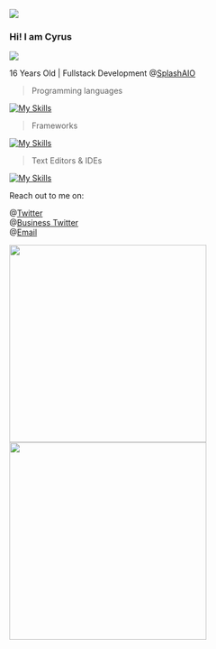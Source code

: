 ![](https://media.discordapp.net/attachments/935556275696185454/970897128203374673/Untitled_design.gif)

### Hi! I am Cyrus

![](https://komarev.com/ghpvc/?username=TrustyJar)

16 Years Old | Fullstack Development @[SplashAIO](https://splashbots.hyper.co/)



> Programming languages

[![My Skills](https://skillicons.dev/icons?i=nodejs,js,ts,python,html,css,go,java)](https://skillicons.dev)

> Frameworks

[![My Skills](https://skillicons.dev/icons?i=express,flask,react,googlecloud,aws,heroku,mongodb)](https://skillicons.dev)

> Text Editors & IDEs

[![My Skills](https://skillicons.dev/icons?i=vscode,idea)](https://skillicons.dev)

Reach out to me on:

@[Twitter](https://twitter.com/TrustyJar1234) <br>
@[Business Twitter](https://twitter.com/splash_aio) <br>
@[Email](mailto:cyrus.naficy@gmail.com) <br>

<img src="https://wakatime.com/share/@70382529-6aad-4c01-9b85-9e429842bf84/82817e08-cb0d-4f61-9164-8ec981783078.svg" width="350" height="350"><img src="https://wakatime.com/share/@70382529-6aad-4c01-9b85-9e429842bf84/d7e18e4c-de1f-4b5f-a44b-88ad64c7228d.svg" width="350" height="350">
